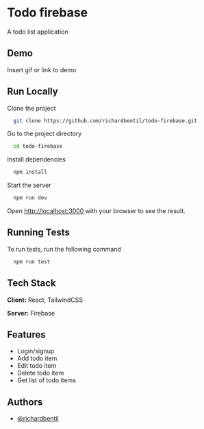 
# Todo firebase

A todo list application


## Demo

Insert gif or link to demo


## Run Locally

Clone the project

```bash
  git clone https://github.com/richardbentil/todo-firebase.git
```

Go to the project directory

```bash
  cd todo-firebase
```

Install dependencies

```bash
  npm install
```

Start the server

```bash
  npm run dev
```

Open [http://localhost:3000](http://localhost:3000) with your browser to see the result.

## Running Tests

To run tests, run the following command

```bash
  npm run test
```


## Tech Stack

**Client:** React, TailwindCSS

**Server:** Firebase


## Features

- Login/signup
- Add todo item
- Edit todo item
- Delete todo item
- Get list of todo items


## Authors

- [@richardbentil](https://www.linkedin.com/in/richard-bentil/)

